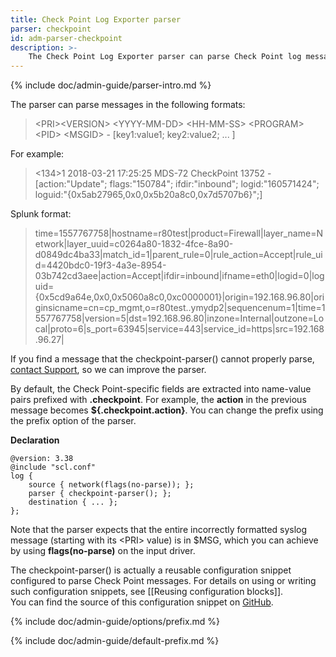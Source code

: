 ```yaml
---
title: Check Point Log Exporter parser
parser: checkpoint
id: adm-parser-checkpoint
description: >-
    The Check Point Log Exporter parser can parse Check Point log messages.
---
```


{% include doc/admin-guide/parser-intro.md %}

The parser can parse messages in the following formats:

>\<PRI\>\<VERSION\> \<YYYY-MM-DD\> \<HH-MM-SS\> \<PROGRAM\> \<PID\> \<MSGID\> - [key1:value1; key2:value2; ... ]

For example:

><134>1 2018-03-21 17:25:25 MDS-72 CheckPoint 13752 - [action:"Update"; flags:"150784"; ifdir:"inbound"; logid:"160571424"; loguid:"{0x5ab27965,0x0,0x5b20a8c0,0x7d5707b6}";]

Splunk format:

>time=1557767758|hostname=r80test|product=Firewall|layer_name=Network|layer_uuid=c0264a80-1832-4fce-8a90-d0849dc4ba33|match_id=1|parent_rule=0|rule_action=Accept|rule_uid=4420bdc0-19f3-4a3e-8954-03b742cd3aee|action=Accept|ifdir=inbound|ifname=eth0|logid=0|loguid={0x5cd9a64e,0x0,0x5060a8c0,0xc0000001}|origin=192.168.96.80|originsicname=cn\=cp_mgmt,o\=r80test..ymydp2|sequencenum=1|time=1557767758|version=5|dst=192.168.96.80|inzone=Internal|outzone=Local|proto=6|s_port=63945|service=443|service_id=https|src=192.168.96.27|

If you find a message that the checkpoint-parser() cannot properly
parse, [contact Support](https://www.syslog-ng.com/support/), so we can
improve the parser.

By default, the Check Point-specific fields are extracted into
name-value pairs prefixed with **.checkpoint**. For example, the
**action** in the previous message becomes **\${.checkpoint.action}**.
You can change the prefix using the prefix option of the parser.

**Declaration**

```config
@version: 3.38
@include "scl.conf"
log {
    source { network(flags(no-parse)); };
    parser { checkpoint-parser(); };
    destination { ... };
};
```

Note that the parser expects that the entire incorrectly formatted
syslog message (starting with its \<PRI\> value) is in \$MSG, which you
can achieve by using **flags(no-parse)** on the input driver.

The checkpoint-parser() is actually a reusable configuration snippet
configured to parse Check Point messages. For details on using or
writing such configuration snippets, see
[[Reusing configuration blocks]].  
You can find the source of this configuration snippet on
[GitHub](https://github.com/syslog-ng/syslog-ng/blob/master/scl/checkpoint/plugin.conf).

{% include doc/admin-guide/options/prefix.md %}

{% include doc/admin-guide/default-prefix.md %}
